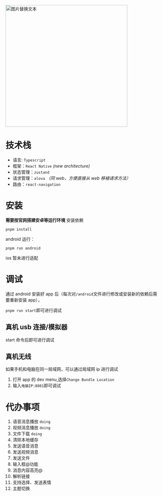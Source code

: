 <img src="https://github.com/Luo-Lotus/MallChatMobile/assets/98867591/0a5d1096-c2d0-445f-bc86-7b5e2ac9dded" alt="图片替换文本" width="400" align="bottom" />

# 技术栈

- 语言: `Typescript`
- 框架：`React Native` _(new architecture)_
- 状态管理：`zustand`
- 请求管理：`alova` _（同 web，方便直接从 web 移植请求方法）_
- 路由：`react-navigation`

# 安装

**需要按官网搭建安卓等运行环境**
安装依赖

`pnpm install`

android 运行：

`pnpm run android`

ios 暂未进行适配

# 调试

通过 android 安装好 app 后（每次对`/android`文件进行修改或安装新的依赖后需要重新安装 app），

`pnpm run start`即可进行调试

## 真机 usb 连接/模拟器

start 命令后即可进行调试

## 真机无线

如果手机和电脑在同一局域网，可以通过局域网 ip 进行调试

1. 打开 app 的 dev menu,选择`Change Bundle Location`
2. 输入`电脑IP:8081`即可调试

# 代办事项

1. 语音消息播放 `doing`
2. 视频消息播放 `doing`
3. 文件下载 `doing`
4. 清除本地缓存
5. 发送语音消息
6. 发送视频消息
7. 发送文件
8. 输入框@功能
9. 消息内容高亮@
10. 解析链接
11. 支持选择、发送表情
12. 主题切换
